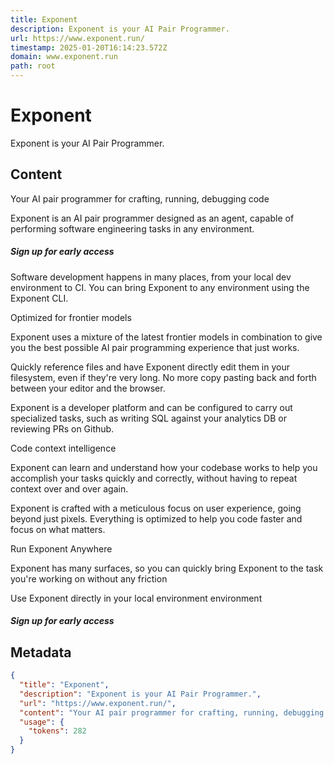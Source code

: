 ```yaml
---
title: Exponent
description: Exponent is your AI Pair Programmer.
url: https://www.exponent.run/
timestamp: 2025-01-20T16:14:23.572Z
domain: www.exponent.run
path: root
---
```


# Exponent


Exponent is your AI Pair Programmer.


## Content

Your AI pair programmer for crafting, running, debugging code

Exponent is an AI pair programmer designed as an agent, capable of performing software engineering tasks in any environment.

##### Sign up for early access

Software development happens in many places, from your local dev environment to CI. You can bring Exponent to any environment using the Exponent CLI.

Optimized for frontier models

Exponent uses a mixture of the latest frontier models in combination to give you the best possible AI pair programming experience that just works.

Quickly reference files and have Exponent directly edit them in your filesystem, even if they're very long. No more copy pasting back and forth between your editor and the browser.

Exponent is a developer platform and can be configured to carry out specialized tasks, such as writing SQL against your analytics DB or reviewing PRs on Github.

Code context intelligence

Exponent can learn and understand how your codebase works to help you accomplish your tasks quickly and correctly, without having to repeat context over and over again.

Exponent is crafted with a meticulous focus on user experience, going beyond just pixels. Everything is optimized to help you code faster and focus on what matters.

Run Exponent Anywhere

Exponent has many surfaces, so you can quickly bring Exponent to the task you're working on without any friction

Use Exponent directly in your local environment environment

##### Sign up for early access

## Metadata

```json
{
  "title": "Exponent",
  "description": "Exponent is your AI Pair Programmer.",
  "url": "https://www.exponent.run/",
  "content": "Your AI pair programmer for crafting, running, debugging code\n\nExponent is an AI pair programmer designed as an agent, capable of performing software engineering tasks in any environment.\n\n##### Sign up for early access\n\nSoftware development happens in many places, from your local dev environment to CI. You can bring Exponent to any environment using the Exponent CLI.\n\nOptimized for frontier models\n\nExponent uses a mixture of the latest frontier models in combination to give you the best possible AI pair programming experience that just works.\n\nQuickly reference files and have Exponent directly edit them in your filesystem, even if they're very long. No more copy pasting back and forth between your editor and the browser.\n\nExponent is a developer platform and can be configured to carry out specialized tasks, such as writing SQL against your analytics DB or reviewing PRs on Github.\n\nCode context intelligence\n\nExponent can learn and understand how your codebase works to help you accomplish your tasks quickly and correctly, without having to repeat context over and over again.\n\nExponent is crafted with a meticulous focus on user experience, going beyond just pixels. Everything is optimized to help you code faster and focus on what matters.\n\nRun Exponent Anywhere\n\nExponent has many surfaces, so you can quickly bring Exponent to the task you're working on without any friction\n\nUse Exponent directly in your local environment environment\n\n##### Sign up for early access",
  "usage": {
    "tokens": 282
  }
}
```
